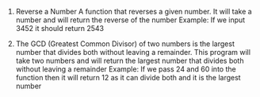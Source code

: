 1. Reverse a Number
A function that reverses a given number.
It will take a number and will return the reverse of the number
Example: If we input 3452 it should return 2543

2. The GCD (Greatest Common Divisor) of two numbers is the largest number that divides both without leaving a remainder.
This program will take two numbers and will return the largest number that divides both without leaving a remainder
Example: If we pass 24 and 60 into the function then it will return 12 as it can divide both and it is the largest number